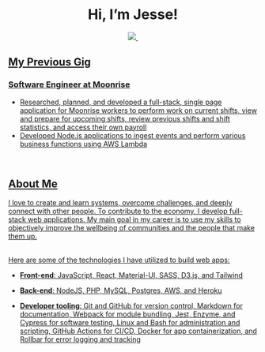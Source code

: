 <h1 align="center"> Hi, I’m Jesse! </h1>

<p align='center'>
  
  <a href="https://www.linkedin.com/in/jessesdevaney/">
    <img src="https://img.shields.io/badge/linkedin-%230077B5.svg?&style=for-the-badge&logo=linkedin&logoColor=white"
  </a>&nbsp;
  
</p>
  
<h2> My Previous Gig </h2>
<h3> Software Engineer at Moonrise </h3>

- Researched, planned, and developed a full-stack, single page application for Moonrise workers to perform work on current shifts, view and prepare for upcoming shifts, review previous shifts and shift statistics, and access their own payroll
- Developed Node.js applications to ingest events and perform various business functions using AWS Lambda


<br>
<h2> About Me </h2>

I love to create and learn systems, overcome challenges, and deeply connect with other people. To contribute to the economy, I develop full-stack web applications. My main goal in my career is to use my skills to objectively improve the wellbeing of communities and the people that make them up.


<br>
Here are some of the technologies I have utilized to build web apps:

- **Front-end**: JavaScript, React, Material-UI, SASS, D3.js, and Tailwind

- **Back-end**: NodeJS, PHP, MySQL, Postgres, AWS, and Heroku

- **Developer tooling**: Git and GitHub for version control, Markdown for documentation, Webpack for module bundling, Jest, Enzyme, and Cypress for software testing, Linux and Bash for administration and scripting, GitHub Actions for CI/CD, Docker for app containerization, and Rollbar for error logging and tracking


<!---
JesseSDevaney/JesseSDevaney is a ✨ special ✨ repository because its `README.md` (this file) appears on your GitHub profile.
You can click the Preview link to take a look at your changes.
--->
